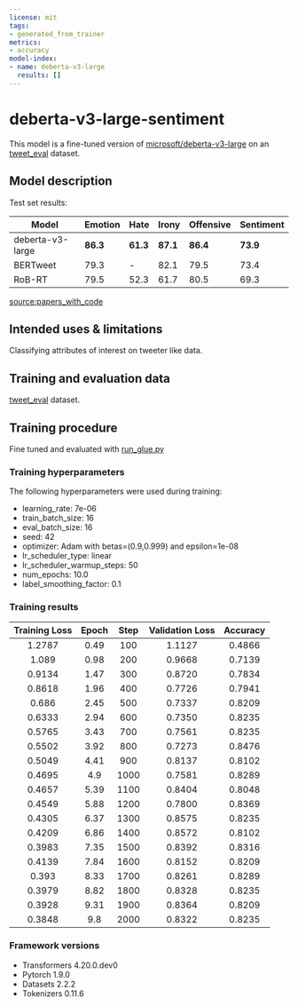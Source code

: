 ```yaml
---
license: mit
tags:
- generated_from_trainer
metrics:
- accuracy
model-index:
- name: deberta-v3-large
  results: []
---
```


# deberta-v3-large-sentiment

This model is a fine-tuned version of [microsoft/deberta-v3-large](https://huggingface.co/microsoft/deberta-v3-large) on an [tweet_eval](https://huggingface.co/datasets/tweet_eval)  dataset.

## Model description

Test set results:

| Model                      | Emotion       | Hate          | Irony         | Offensive     | Sentiment     | 
| -------------              | ------------- | ------------- | ------------- | ------------- | ------------- | 
| deberta-v3-large           | **86.3**      | **61.3**      | **87.1**      | **86.4**      | **73.9**      | 
| BERTweet                   | 79.3          | -             | 82.1          | 79.5          | 73.4          | 
| RoB-RT                     | 79.5          | 52.3          | 61.7          | 80.5          | 69.3          | 

[source:papers_with_code](https://paperswithcode.com/sota/sentiment-analysis-on-tweeteval)


## Intended uses & limitations

Classifying attributes of interest on tweeter like data. 

## Training and evaluation data

[tweet_eval](https://huggingface.co/datasets/tweet_eval)  dataset.

## Training procedure

Fine tuned and evaluated with [run_glue.py]()
### Training hyperparameters

The following hyperparameters were used during training:
- learning_rate: 7e-06
- train_batch_size: 16
- eval_batch_size: 16
- seed: 42
- optimizer: Adam with betas=(0.9,0.999) and epsilon=1e-08
- lr_scheduler_type: linear
- lr_scheduler_warmup_steps: 50
- num_epochs: 10.0
- label_smoothing_factor: 0.1

### Training results

| Training Loss | Epoch | Step | Validation Loss | Accuracy |
|:-------------:|:-----:|:----:|:---------------:|:--------:|
| 1.2787        | 0.49  | 100  | 1.1127          | 0.4866   |
| 1.089         | 0.98  | 200  | 0.9668          | 0.7139   |
| 0.9134        | 1.47  | 300  | 0.8720          | 0.7834   |
| 0.8618        | 1.96  | 400  | 0.7726          | 0.7941   |
| 0.686         | 2.45  | 500  | 0.7337          | 0.8209   |
| 0.6333        | 2.94  | 600  | 0.7350          | 0.8235   |
| 0.5765        | 3.43  | 700  | 0.7561          | 0.8235   |
| 0.5502        | 3.92  | 800  | 0.7273          | 0.8476   |
| 0.5049        | 4.41  | 900  | 0.8137          | 0.8102   |
| 0.4695        | 4.9   | 1000 | 0.7581          | 0.8289   |
| 0.4657        | 5.39  | 1100 | 0.8404          | 0.8048   |
| 0.4549        | 5.88  | 1200 | 0.7800          | 0.8369   |
| 0.4305        | 6.37  | 1300 | 0.8575          | 0.8235   |
| 0.4209        | 6.86  | 1400 | 0.8572          | 0.8102   |
| 0.3983        | 7.35  | 1500 | 0.8392          | 0.8316   |
| 0.4139        | 7.84  | 1600 | 0.8152          | 0.8209   |
| 0.393         | 8.33  | 1700 | 0.8261          | 0.8289   |
| 0.3979        | 8.82  | 1800 | 0.8328          | 0.8235   |
| 0.3928        | 9.31  | 1900 | 0.8364          | 0.8209   |
| 0.3848        | 9.8   | 2000 | 0.8322          | 0.8235   |


### Framework versions

- Transformers 4.20.0.dev0
- Pytorch 1.9.0
- Datasets 2.2.2
- Tokenizers 0.11.6
